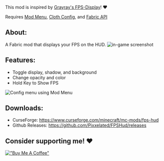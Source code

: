 This mod is inspired by [Grayray's FPS-Display](https://github.com/Grayray75/FPS-Display/releases)! ❤️

Requires [Mod Menu](https://www.curseforge.com/minecraft/mc-mods/modmenu), [Cloth Config](https://www.curseforge.com/minecraft/mc-mods/cloth-config), and [Fabric API](https://www.curseforge.com/minecraft/mc-mods/fabric-api)
## About:
A Fabric mod that displays your FPS on the HUD.
![in-game screenshot](https://i.imgur.com/YE0XOTs.png)

## Features:
* Toggle display, shadow, and background
* Change opacity and color
* Hold Key to Show FPS

![Config menu using Mod Menu](https://i.imgur.com/TcofN41.png)

## Downloads:
* CurseForge: https://www.curseforge.com/minecraft/mc-mods/fps-hud
* Github Releases: https://github.com/Pixxelated/FPSHud/releases

## Consider supporting me! ❤️

[!["Buy Me A Coffee"](https://i.imgur.com/F53i4LY.png)](https://ko-fi.com/pixxel)

